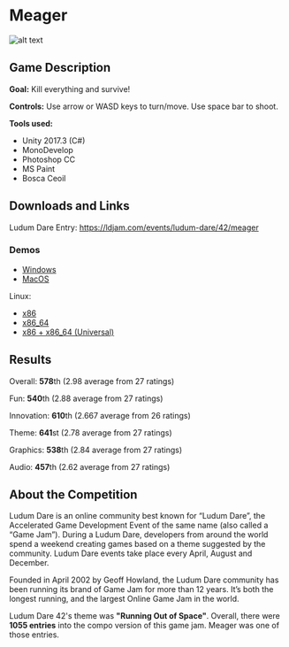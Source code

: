 # Meager
![alt text](https://static.jam.vg/raw/27a/11/z/16d6a.png "Header")
## Game Description
**Goal:** Kill everything and survive!

**Controls:** Use arrow or WASD keys to turn/move. Use space bar to shoot.

**Tools used:**
- Unity 2017.3 (C#)
- MonoDevelop
- Photoshop CC
- MS Paint
- Bosca Ceoil
## Downloads and Links
Ludum Dare Entry: <https://ldjam.com/events/ludum-dare/42/meager>
### Demos
- [Windows](https://github.com/Fried-man/Ludum_Dare_42/tree/demo/Windows)
- [MacOS](https://github.com/Fried-man/Ludum_Dare_42/tree/demo/Mac%20OS)

Linux:
- [x86](https://github.com/Fried-man/Ludum_Dare_42/tree/demo/Linux/x86)
- [x86_64](https://github.com/Fried-man/Ludum_Dare_42/tree/demo/Linux/x86_64)
- [x86 + x86_64 (Universal)](https://github.com/Fried-man/Ludum_Dare_42/tree/demo/Linux/x86%20%2B%20x86_64%20(Universal))
## Results
Overall: **578**th (2.98 average from 27 ratings)

Fun: **540**th (2.88 average from 27 ratings)

Innovation: **610**th (2.667 average from 26 ratings)

Theme: **641**st (2.78 average from 27 ratings)

Graphics: **538**th (2.84 average from 27 ratings)

Audio: **457**th (2.62 average from 27 ratings)
## About the Competition
Ludum Dare is an online community best known for “Ludum Dare”, the Accelerated Game Development Event of the same name (also called a “Game Jam”). During a Ludum Dare, developers from around the world spend a weekend creating games based on a theme suggested by the community. Ludum Dare events take place every April, August and December.

Founded in April 2002 by Geoff Howland, the Ludum Dare community has been running its brand of Game Jam for more than 12 years. It’s both the longest running, and the largest Online Game Jam in the world.

Ludum Dare 42's theme was **"Running Out of Space"**. Overall, there were **1055 entries** into the compo version of this game jam. Meager was one of those entries.
